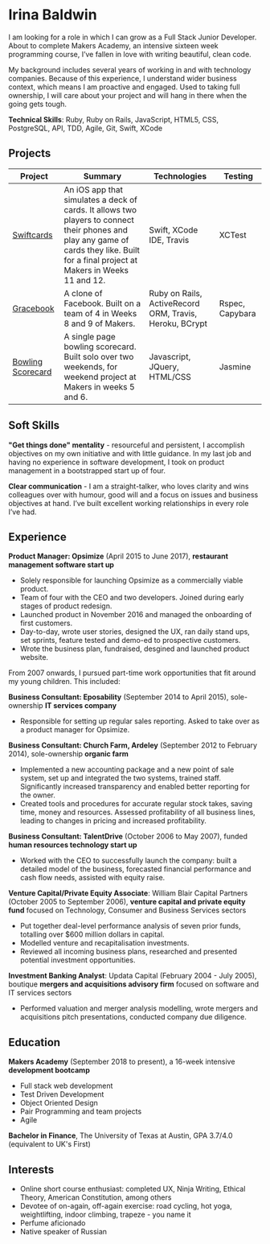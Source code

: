 # Irina Baldwin

I am looking for a role in which I can grow as a Full Stack Junior Developer. About to complete Makers Academy, an intensive sixteen week programming course, I’ve fallen in love with writing beautiful, clean code.

My background includes several years of working in and with technology companies.  Because of this experience, I understand wider business context, which means I am proactive and engaged.  Used to taking full ownership, I will care about your project and will hang in there when the going gets tough.

**Technical Skills**: Ruby, Ruby on Rails, JavaScript, HTML5, CSS, PostgreSQL, API, TDD, Agile, Git, Swift, XCode

## Projects

| Project | Summary | Technologies | Testing |
|---------|---------|--------------|---------|
| [Swiftcards](https://github.com/IrinaSTA/swiftcards) | An iOS app that simulates a deck of cards. It allows two players to connect their phones and play any game of cards they like. Built for a final project at Makers in Weeks 11 and 12. | Swift, XCode IDE, Travis | XCTest |
| [Gracebook](https://github.com/rbbri/acebook-gracebook) | A clone of Facebook. Built on a team of 4 in Weeks 8 and 9 of Makers. | Ruby on Rails, ActiveRecord ORM, Travis, Heroku, BCrypt | Rspec, Capybara |
| [Bowling Scorecard](https://github.com/IrinaSTA/bowling-challenge) | A single page bowling scorecard. Built solo over two weekends, for weekend project at Makers in weeks 5 and 6. | Javascript, JQuery, HTML/CSS | Jasmine |


## Soft Skills

**"Get things done" mentality** - resourceful and persistent, I accomplish objectives on my own initiative and with little guidance. In my last job and having no experience in software development, I took on product management in a bootstrapped start up of four.

**Clear communication** - I am a straight-talker, who loves clarity and wins colleagues over with humour, good will and a focus on issues and business objectives at hand. I’ve built excellent working relationships in every role I’ve had.

## Experience

**Product Manager: Opsimize** (April 2015 to June 2017), **restaurant management software start up**

* Solely responsible for launching Opsimize as a commercially viable product.
* Team of four with the CEO and two developers. Joined during early stages of product redesign.
* Launched product in November 2016 and managed the onboarding of first customers.
* Day-to-day, wrote user stories, designed the UX, ran daily stand ups, set sprints, feature tested and demo-ed to prospective customers.
* Wrote the business plan, fundraised, desgined and launched product website.

From 2007 onwards, I pursued part-time work opportunities that fit around my young children. This included:

  **Business Consultant: Eposability** (September 2014 to April 2015), sole-ownership **IT services company**
  * Responsible for setting up regular sales reporting. Asked to take over as a product manager for Opsimize.

  **Business Consultant: Church Farm, Ardeley** (September 2012 to February 2014), sole-ownership **organic farm**
  * Implemented a new accounting package and a new point of sale system, set up and integrated the two systems, trained staff. Significantly increased transparency and enabled better reporting for the owner.
  * Created tools and procedures for accurate regular stock takes, saving time, money and resources. Assessed profitability of all business lines, leading to changes in pricing and increased profitability.

  **Business Consultant: TalentDrive** (October 2006 to May 2007), funded **human resources technology start up**
  * Worked with the CEO to successfully launch the company: built a detailed model of the business, forecasted financial performance and cash flow needs, assisted with equity raise.

**Venture Capital/Private Equity Associate**: William Blair Capital Partners (October 2005 to September 2006), **venture capital and private equity fund** focused on Technology, Consumer and Business Services sectors
* Put together deal-level performance analysis of seven prior funds, totalling over $600 million dollars in capital.
* Modelled venture and recapitalisation investments.
* Reviewed all incoming business plans, researched and presented potential investment opportunities.

**Investment Banking Analyst**: Updata Capital (February 2004 - July 2005), boutique **mergers and acquisitions advisory firm** focused on software and IT services sectors
* Performed valuation and merger analysis modelling, wrote mergers and acquisitions pitch presentations, conducted company due diligence.

## Education

**Makers Academy** (September 2018 to present), a 16-week intensive **development bootcamp**
* Full stack web development
* Test Driven Development
* Object Oriented Design
* Pair Programming and team projects
* Agile

**Bachelor in Finance**, The University of Texas at Austin, GPA 3.7/4.0 (equivalent to UK's First)

## Interests
* Online short course enthusiast: completed UX, Ninja Writing, Ethical Theory, American Constitution, among others
* Devotee of on-again, off-again exercise: road cycling, hot yoga, weightlifting, indoor climbing, trapeze - you name it
* Perfume aficionado
* Native speaker of Russian
